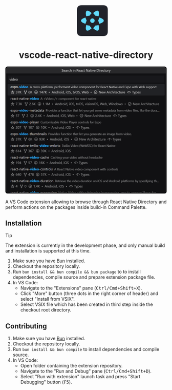 <dd align="center"><img alt="React Native Directory Logo" height="96" src="./assets/icon.png" /></dd>
<h1 align="center">vscode-react-native-directory</h1>

<img alt="Extension preview" src="./assets/screenshot.png" />

A VS Code extension allowing to browse through React Native Directory and perform actions on the packages inside build-in Command Palette.

## Installation

> [!tip]
> The extension is currently in the development phase, and only manual build and installation is supported at this time.

1. Make sure you have [Bun](https://bun.sh/docs/installation) installed.
2. Checkout the repository locally.
3. Run `bun install && bun compile && bun package` to to install dependencies, compile source and prepare extension package file.
4. In VS Code:
   * Navigate to the "Extensions" pane (<kbd>Ctrl/Cmd+Shift+X</kbd>).
   * Click "More" button (three dots in the right corner of header) and select "Install from VSIX".
   * Select VSIX file which has been created in third step inside the checkout root directory.

## Contributing

1. Make sure you have [Bun](https://bun.sh/docs/installation) installed.
2. Checkout the repository locally.
3. Run `bun install && bun compile` to install dependencies and compile source.
4. In VS Code:
   * Open folder containing the extension repository.
   * Navigate to the "Run and Debug" pane (<kbd>Ctrl/Cmd+Shift+D</kbd>).
   * Select "Run with extension" launch task and press "Start Debugging" button (<kbd>F5</kbd>).